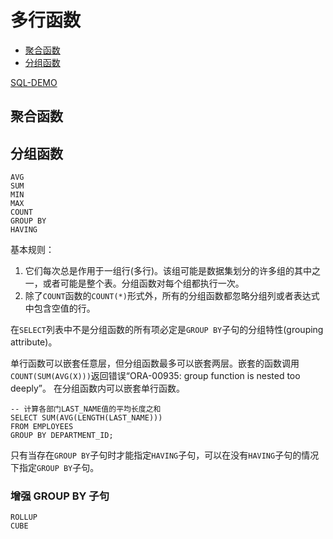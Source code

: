 # 多行函数

- [聚合函数](#聚合函数)
- [分组函数](#分组函数)

[SQL-DEMO](../../sql_scripts/dev/function/func_group.sql)

## 聚合函数



## 分组函数

```oracle
AVG
SUM
MIN
MAX
COUNT
GROUP BY
HAVING
```

基本规则：
1. 它们每次总是作用于一组行(多行)。该组可能是数据集划分的许多组的其中之一，或者可能是整个表。分组函数对每个组都执行一次。
2. 除了`COUNT`函数的`COUNT(*)`形式外，所有的分组函数都忽略分组列或者表达式中包含空值的行。

在`SELECT`列表中不是分组函数的所有项必定是`GROUP BY`子句的分组特性(grouping attribute)。

单行函数可以嵌套任意层，但分组函数最多可以嵌套两层。嵌套的函数调用`COUNT(SUM(AVG(X)))`返回错误“ORA-00935: group function is nested too deeply”。
在分组函数内可以嵌套单行函数。
```oracle
-- 计算各部门LAST_NAME值的平均长度之和
SELECT SUM(AVG(LENGTH(LAST_NAME)))
FROM EMPLOYEES
GROUP BY DEPARTMENT_ID;
```

只有当存在`GROUP BY`子句时才能指定`HAVING`子句，可以在没有`HAVING`子句的情况下指定`GROUP BY`子句。


### 增强 GROUP BY ⼦句

```oracle
ROLLUP
CUBE
```



